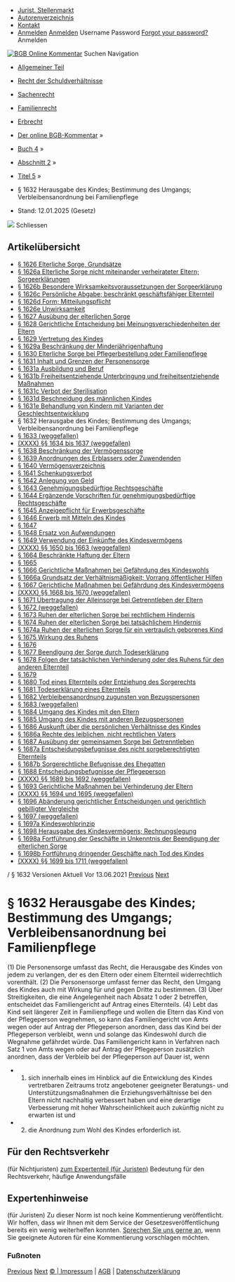   * [Jurist. Stellenmarkt](https://bgb.kommentar.de/Buch-4/Abschnitt-2/Titel-5/</job-board> "Jurist. Stellenmarkt")
  * [Autorenverzeichnis](https://bgb.kommentar.de/Buch-4/Abschnitt-2/Titel-5/</Autorenverzeichnis> "Autorenverzeichnis")
  * [Kontakt](https://bgb.kommentar.de/Buch-4/Abschnitt-2/Titel-5/</Kontakt>)
  * [Anmelden](https://bgb.kommentar.de/Buch-4/Abschnitt-2/Titel-5/<#login> "show login form") [Anmelden](https://bgb.kommentar.de/Buch-4/Abschnitt-2/Titel-5/<#> "hide login form") Username Password
[Forgot your password?](https://bgb.kommentar.de/Buch-4/Abschnitt-2/Titel-5/</user/forgotpassword>) Anmelden 


[![BGB Online Kommentar](https://bgb.kommentar.de/extension/bgb/design/bgb/images/logo.png)](https://bgb.kommentar.de/Buch-4/Abschnitt-2/Titel-5/</> "BGB Online Kommentar")
Suchen
Navigation
  * [Allgemeiner Teil](https://bgb.kommentar.de/Buch-4/Abschnitt-2/Titel-5/</Buch-1>)
  * [Recht der Schuldverhältnisse](https://bgb.kommentar.de/Buch-4/Abschnitt-2/Titel-5/</Buch-2>)
  * [Sachenrecht](https://bgb.kommentar.de/Buch-4/Abschnitt-2/Titel-5/</Buch-3>)
  * [Familienrecht](https://bgb.kommentar.de/Buch-4/Abschnitt-2/Titel-5/</Buch-4>)
  * [Erbrecht](https://bgb.kommentar.de/Buch-4/Abschnitt-2/Titel-5/</Buch-5>)


  * [Der online BGB-Kommentar](https://bgb.kommentar.de/Buch-4/Abschnitt-2/Titel-5/</>) »
  * [Buch 4](https://bgb.kommentar.de/Buch-4/Abschnitt-2/Titel-5/</Buch-4>) »
  * [Abschnitt 2](https://bgb.kommentar.de/Buch-4/Abschnitt-2/Titel-5/</Buch-4/Abschnitt-2>) »
  * [Titel 5](https://bgb.kommentar.de/Buch-4/Abschnitt-2/Titel-5/</Buch-4/Abschnitt-2/Titel-5>) »
  * § 1632 Herausgabe des Kindes; Bestimmung des Umgangs; Verbleibensanordnung bei Familienpflege 
  * Stand: 12.01.2025 (Gesetz) 


![](https://vg01.met.vgwort.de/na/1c9909529ead4f509072c06d9081a7d5)
Schliessen 
## Artikelübersicht
  * [ § 1626 Elterliche Sorge, Grundsätze ](https://bgb.kommentar.de/Buch-4/Abschnitt-2/Titel-5/</Buch-4/Abschnitt-2/Titel-5/Elterliche-Sorge-Grundsaetze>)
  * [ § 1626a Elterliche Sorge nicht miteinander verheirateter Eltern; Sorgeerklärungen ](https://bgb.kommentar.de/Buch-4/Abschnitt-2/Titel-5/</Buch-4/Abschnitt-2/Titel-5/Elterliche-Sorge-nicht-miteinander-verheirateter-Eltern-Sorgeerklaerungen>)
  * [ § 1626b Besondere Wirksamkeitsvoraussetzungen der Sorgeerklärung ](https://bgb.kommentar.de/Buch-4/Abschnitt-2/Titel-5/</Buch-4/Abschnitt-2/Titel-5/Besondere-Wirksamkeitsvoraussetzungen-der-Sorgeerklaerung>)
  * [ § 1626c Persönliche Abgabe; beschränkt geschäftsfähiger Elternteil ](https://bgb.kommentar.de/Buch-4/Abschnitt-2/Titel-5/</Buch-4/Abschnitt-2/Titel-5/Persoenliche-Abgabe-beschraenkt-geschaeftsfaehiger-Elternteil>)
  * [ § 1626d Form; Mitteilungspflicht ](https://bgb.kommentar.de/Buch-4/Abschnitt-2/Titel-5/</Buch-4/Abschnitt-2/Titel-5/Form-Mitteilungspflicht>)
  * [ § 1626e Unwirksamkeit ](https://bgb.kommentar.de/Buch-4/Abschnitt-2/Titel-5/</Buch-4/Abschnitt-2/Titel-5/Unwirksamkeit>)
  * [ § 1627 Ausübung der elterlichen Sorge ](https://bgb.kommentar.de/Buch-4/Abschnitt-2/Titel-5/</Buch-4/Abschnitt-2/Titel-5/Ausuebung-der-elterlichen-Sorge>)
  * [ § 1628 Gerichtliche Entscheidung bei Meinungsverschiedenheiten der Eltern ](https://bgb.kommentar.de/Buch-4/Abschnitt-2/Titel-5/</Buch-4/Abschnitt-2/Titel-5/Gerichtliche-Entscheidung-bei-Meinungsverschiedenheiten-der-Eltern>)
  * [ § 1629 Vertretung des Kindes ](https://bgb.kommentar.de/Buch-4/Abschnitt-2/Titel-5/</Buch-4/Abschnitt-2/Titel-5/Vertretung-des-Kindes>)
  * [ § 1629a Beschränkung der Minderjährigenhaftung ](https://bgb.kommentar.de/Buch-4/Abschnitt-2/Titel-5/</Buch-4/Abschnitt-2/Titel-5/Beschraenkung-der-Minderjaehrigenhaftung>)
  * [ § 1630 Elterliche Sorge bei Pflegerbestellung oder Familienpflege ](https://bgb.kommentar.de/Buch-4/Abschnitt-2/Titel-5/</Buch-4/Abschnitt-2/Titel-5/Elterliche-Sorge-bei-Pflegerbestellung-oder-Familienpflege>)
  * [ § 1631 Inhalt und Grenzen der Personensorge ](https://bgb.kommentar.de/Buch-4/Abschnitt-2/Titel-5/</Buch-4/Abschnitt-2/Titel-5/Inhalt-und-Grenzen-der-Personensorge>)
  * [ § 1631a Ausbildung und Beruf ](https://bgb.kommentar.de/Buch-4/Abschnitt-2/Titel-5/</Buch-4/Abschnitt-2/Titel-5/Ausbildung-und-Beruf>)
  * [ § 1631b Freiheitsentziehende Unterbringung und freiheitsentziehende Maßnahmen ](https://bgb.kommentar.de/Buch-4/Abschnitt-2/Titel-5/</Buch-4/Abschnitt-2/Titel-5/Freiheitsentziehende-Unterbringung-und-freiheitsentziehende-Massnahmen>)
  * [ § 1631c Verbot der Sterilisation ](https://bgb.kommentar.de/Buch-4/Abschnitt-2/Titel-5/</Buch-4/Abschnitt-2/Titel-5/Verbot-der-Sterilisation>)
  * [ § 1631d Beschneidung des männlichen Kindes ](https://bgb.kommentar.de/Buch-4/Abschnitt-2/Titel-5/</Buch-4/Abschnitt-2/Titel-5/Beschneidung-des-maennlichen-Kindes>)
  * [ § 1631e Behandlung von Kindern mit Varianten der Geschlechtsentwicklung ](https://bgb.kommentar.de/Buch-4/Abschnitt-2/Titel-5/</Buch-4/Abschnitt-2/Titel-5/Behandlung-von-Kindern-mit-Varianten-der-Geschlechtsentwicklung>)
  * § 1632 Herausgabe des Kindes; Bestimmung des Umgangs; Verbleibensanordnung bei Familienpflege 
  * [ § 1633 (weggefallen) ](https://bgb.kommentar.de/Buch-4/Abschnitt-2/Titel-5/</Buch-4/Abschnitt-2/Titel-5/weggefallen10>)
  * [ (XXXX) §§ 1634 bis 1637 (weggefallen) ](https://bgb.kommentar.de/Buch-4/Abschnitt-2/Titel-5/</Buch-4/Abschnitt-2/Titel-5/weggefallen>)
  * [ § 1638 Beschränkung der Vermögenssorge ](https://bgb.kommentar.de/Buch-4/Abschnitt-2/Titel-5/</Buch-4/Abschnitt-2/Titel-5/Beschraenkung-der-Vermoegenssorge>)
  * [ § 1639 Anordnungen des Erblassers oder Zuwendenden ](https://bgb.kommentar.de/Buch-4/Abschnitt-2/Titel-5/</Buch-4/Abschnitt-2/Titel-5/Anordnungen-des-Erblassers-oder-Zuwendenden>)
  * [ § 1640 Vermögensverzeichnis ](https://bgb.kommentar.de/Buch-4/Abschnitt-2/Titel-5/</Buch-4/Abschnitt-2/Titel-5/Vermoegensverzeichnis>)
  * [ § 1641 Schenkungsverbot ](https://bgb.kommentar.de/Buch-4/Abschnitt-2/Titel-5/</Buch-4/Abschnitt-2/Titel-5/Schenkungsverbot>)
  * [ § 1642 Anlegung von Geld ](https://bgb.kommentar.de/Buch-4/Abschnitt-2/Titel-5/</Buch-4/Abschnitt-2/Titel-5/Anlegung-von-Geld>)
  * [ § 1643 Genehmigungsbedürftige Rechtsgeschäfte ](https://bgb.kommentar.de/Buch-4/Abschnitt-2/Titel-5/</Buch-4/Abschnitt-2/Titel-5/Genehmigungsbeduerftige-Rechtsgeschaefte>)
  * [ § 1644 Ergänzende Vorschriften für genehmigungsbedürftige Rechtsgeschäfte ](https://bgb.kommentar.de/Buch-4/Abschnitt-2/Titel-5/</Buch-4/Abschnitt-2/Titel-5/Ergaenzende-Vorschriften-fuer-genehmigungsbeduerftige-Rechtsgeschaefte>)
  * [ § 1645 Anzeigepflicht für Erwerbsgeschäfte ](https://bgb.kommentar.de/Buch-4/Abschnitt-2/Titel-5/</Buch-4/Abschnitt-2/Titel-5/Anzeigepflicht-fuer-Erwerbsgeschaefte>)
  * [ § 1646 Erwerb mit Mitteln des Kindes ](https://bgb.kommentar.de/Buch-4/Abschnitt-2/Titel-5/</Buch-4/Abschnitt-2/Titel-5/Erwerb-mit-Mitteln-des-Kindes>)
  * [ § 1647 ](https://bgb.kommentar.de/Buch-4/Abschnitt-2/Titel-5/</Buch-4/Abschnitt-2/Titel-5/node_2101>)
  * [ § 1648 Ersatz von Aufwendungen ](https://bgb.kommentar.de/Buch-4/Abschnitt-2/Titel-5/</Buch-4/Abschnitt-2/Titel-5/Ersatz-von-Aufwendungen>)
  * [ § 1649 Verwendung der Einkünfte des Kindesvermögens ](https://bgb.kommentar.de/Buch-4/Abschnitt-2/Titel-5/</Buch-4/Abschnitt-2/Titel-5/Verwendung-der-Einkuenfte-des-Kindesvermoegens>)
  * [ (XXXX) §§ 1650 bis 1663 (weggefallen) ](https://bgb.kommentar.de/Buch-4/Abschnitt-2/Titel-5/</Buch-4/Abschnitt-2/Titel-5/weggefallen2>)
  * [ § 1664 Beschränkte Haftung der Eltern ](https://bgb.kommentar.de/Buch-4/Abschnitt-2/Titel-5/</Buch-4/Abschnitt-2/Titel-5/Beschraenkte-Haftung-der-Eltern>)
  * [ § 1665 ](https://bgb.kommentar.de/Buch-4/Abschnitt-2/Titel-5/</Buch-4/Abschnitt-2/Titel-5/node_2106>)
  * [ § 1666 Gerichtliche Maßnahmen bei Gefährdung des Kindeswohls ](https://bgb.kommentar.de/Buch-4/Abschnitt-2/Titel-5/</Buch-4/Abschnitt-2/Titel-5/Gerichtliche-Massnahmen-bei-Gefaehrdung-des-Kindeswohls>)
  * [ § 1666a Grundsatz der Verhältnismäßigkeit; Vorrang öffentlicher Hilfen ](https://bgb.kommentar.de/Buch-4/Abschnitt-2/Titel-5/</Buch-4/Abschnitt-2/Titel-5/Grundsatz-der-Verhaeltnismaessigkeit-Vorrang-oeffentlicher-Hilfen>)
  * [ § 1667 Gerichtliche Maßnahmen bei Gefährdung des Kindesvermögens ](https://bgb.kommentar.de/Buch-4/Abschnitt-2/Titel-5/</Buch-4/Abschnitt-2/Titel-5/Gerichtliche-Massnahmen-bei-Gefaehrdung-des-Kindesvermoegens>)
  * [ (XXXX) §§ 1668 bis 1670 (weggefallen) ](https://bgb.kommentar.de/Buch-4/Abschnitt-2/Titel-5/</Buch-4/Abschnitt-2/Titel-5/weggefallen3>)
  * [ § 1671 Übertragung der Alleinsorge bei Getrenntleben der Eltern ](https://bgb.kommentar.de/Buch-4/Abschnitt-2/Titel-5/</Buch-4/Abschnitt-2/Titel-5/Uebertragung-der-Alleinsorge-bei-Getrenntleben-der-Eltern>)
  * [ § 1672 (weggefallen) ](https://bgb.kommentar.de/Buch-4/Abschnitt-2/Titel-5/</Buch-4/Abschnitt-2/Titel-5/weggefallen4>)
  * [ § 1673 Ruhen der elterlichen Sorge bei rechtlichem Hindernis ](https://bgb.kommentar.de/Buch-4/Abschnitt-2/Titel-5/</Buch-4/Abschnitt-2/Titel-5/Ruhen-der-elterlichen-Sorge-bei-rechtlichem-Hindernis>)
  * [ § 1674 Ruhen der elterlichen Sorge bei tatsächlichem Hindernis ](https://bgb.kommentar.de/Buch-4/Abschnitt-2/Titel-5/</Buch-4/Abschnitt-2/Titel-5/Ruhen-der-elterlichen-Sorge-bei-tatsaechlichem-Hindernis>)
  * [ § 1674a Ruhen der elterlichen Sorge für ein vertraulich geborenes Kind ](https://bgb.kommentar.de/Buch-4/Abschnitt-2/Titel-5/</Buch-4/Abschnitt-2/Titel-5/Ruhen-der-elterlichen-Sorge-fuer-ein-vertraulich-geborenes-Kind>)
  * [ § 1675 Wirkung des Ruhens ](https://bgb.kommentar.de/Buch-4/Abschnitt-2/Titel-5/</Buch-4/Abschnitt-2/Titel-5/Wirkung-des-Ruhens>)
  * [ § 1676 ](https://bgb.kommentar.de/Buch-4/Abschnitt-2/Titel-5/</Buch-4/Abschnitt-2/Titel-5/node_2116>)
  * [ § 1677 Beendigung der Sorge durch Todeserklärung ](https://bgb.kommentar.de/Buch-4/Abschnitt-2/Titel-5/</Buch-4/Abschnitt-2/Titel-5/Beendigung-der-Sorge-durch-Todeserklaerung>)
  * [ § 1678 Folgen der tatsächlichen Verhinderung oder des Ruhens für den anderen Elternteil ](https://bgb.kommentar.de/Buch-4/Abschnitt-2/Titel-5/</Buch-4/Abschnitt-2/Titel-5/Folgen-der-tatsaechlichen-Verhinderung-oder-des-Ruhens-fuer-den-anderen-Elternteil>)
  * [ § 1679 ](https://bgb.kommentar.de/Buch-4/Abschnitt-2/Titel-5/</Buch-4/Abschnitt-2/Titel-5/node_2119>)
  * [ § 1680 Tod eines Elternteils oder Entziehung des Sorgerechts ](https://bgb.kommentar.de/Buch-4/Abschnitt-2/Titel-5/</Buch-4/Abschnitt-2/Titel-5/Tod-eines-Elternteils-oder-Entziehung-des-Sorgerechts>)
  * [ § 1681 Todeserklärung eines Elternteils ](https://bgb.kommentar.de/Buch-4/Abschnitt-2/Titel-5/</Buch-4/Abschnitt-2/Titel-5/Todeserklaerung-eines-Elternteils>)
  * [ § 1682 Verbleibensanordnung zugunsten von Bezugspersonen ](https://bgb.kommentar.de/Buch-4/Abschnitt-2/Titel-5/</Buch-4/Abschnitt-2/Titel-5/Verbleibensanordnung-zugunsten-von-Bezugspersonen>)
  * [ § 1683 (weggefallen) ](https://bgb.kommentar.de/Buch-4/Abschnitt-2/Titel-5/</Buch-4/Abschnitt-2/Titel-5/weggefallen5>)
  * [ § 1684 Umgang des Kindes mit den Eltern ](https://bgb.kommentar.de/Buch-4/Abschnitt-2/Titel-5/</Buch-4/Abschnitt-2/Titel-5/Umgang-des-Kindes-mit-den-Eltern>)
  * [ § 1685 Umgang des Kindes mit anderen Bezugspersonen ](https://bgb.kommentar.de/Buch-4/Abschnitt-2/Titel-5/</Buch-4/Abschnitt-2/Titel-5/Umgang-des-Kindes-mit-anderen-Bezugspersonen>)
  * [ § 1686 Auskunft über die persönlichen Verhältnisse des Kindes ](https://bgb.kommentar.de/Buch-4/Abschnitt-2/Titel-5/</Buch-4/Abschnitt-2/Titel-5/Auskunft-ueber-die-persoenlichen-Verhaeltnisse-des-Kindes>)
  * [ § 1686a Rechte des leiblichen, nicht rechtlichen Vaters ](https://bgb.kommentar.de/Buch-4/Abschnitt-2/Titel-5/</Buch-4/Abschnitt-2/Titel-5/Rechte-des-leiblichen-nicht-rechtlichen-Vaters>)
  * [ § 1687 Ausübung der gemeinsamen Sorge bei Getrenntleben ](https://bgb.kommentar.de/Buch-4/Abschnitt-2/Titel-5/</Buch-4/Abschnitt-2/Titel-5/Ausuebung-der-gemeinsamen-Sorge-bei-Getrenntleben>)
  * [ § 1687a Entscheidungsbefugnisse des nicht sorgeberechtigten Elternteils ](https://bgb.kommentar.de/Buch-4/Abschnitt-2/Titel-5/</Buch-4/Abschnitt-2/Titel-5/Entscheidungsbefugnisse-des-nicht-sorgeberechtigten-Elternteils>)
  * [ § 1687b Sorgerechtliche Befugnisse des Ehegatten ](https://bgb.kommentar.de/Buch-4/Abschnitt-2/Titel-5/</Buch-4/Abschnitt-2/Titel-5/Sorgerechtliche-Befugnisse-des-Ehegatten>)
  * [ § 1688 Entscheidungsbefugnisse der Pflegeperson ](https://bgb.kommentar.de/Buch-4/Abschnitt-2/Titel-5/</Buch-4/Abschnitt-2/Titel-5/Entscheidungsbefugnisse-der-Pflegeperson>)
  * [ (XXXX) §§ 1689 bis 1692 (weggefallen) ](https://bgb.kommentar.de/Buch-4/Abschnitt-2/Titel-5/</Buch-4/Abschnitt-2/Titel-5/weggefallen6>)
  * [ § 1693 Gerichtliche Maßnahmen bei Verhinderung der Eltern ](https://bgb.kommentar.de/Buch-4/Abschnitt-2/Titel-5/</Buch-4/Abschnitt-2/Titel-5/Gerichtliche-Massnahmen-bei-Verhinderung-der-Eltern>)
  * [ (XXXX) §§ 1694 und 1695 (weggefallen) ](https://bgb.kommentar.de/Buch-4/Abschnitt-2/Titel-5/</Buch-4/Abschnitt-2/Titel-5/weggefallen7>)
  * [ § 1696 Abänderung gerichtlicher Entscheidungen und gerichtlich gebilligter Vergleiche ](https://bgb.kommentar.de/Buch-4/Abschnitt-2/Titel-5/</Buch-4/Abschnitt-2/Titel-5/Abaenderung-gerichtlicher-Entscheidungen-und-gerichtlich-gebilligter-Vergleiche>)
  * [ § 1697 (weggefallen) ](https://bgb.kommentar.de/Buch-4/Abschnitt-2/Titel-5/</Buch-4/Abschnitt-2/Titel-5/weggefallen8>)
  * [ § 1697a Kindeswohlprinzip ](https://bgb.kommentar.de/Buch-4/Abschnitt-2/Titel-5/</Buch-4/Abschnitt-2/Titel-5/Kindeswohlprinzip>)
  * [ § 1698 Herausgabe des Kindesvermögens; Rechnungslegung ](https://bgb.kommentar.de/Buch-4/Abschnitt-2/Titel-5/</Buch-4/Abschnitt-2/Titel-5/Herausgabe-des-Kindesvermoegens-Rechnungslegung>)
  * [ § 1698a Fortführung der Geschäfte in Unkenntnis der Beendigung der elterlichen Sorge ](https://bgb.kommentar.de/Buch-4/Abschnitt-2/Titel-5/</Buch-4/Abschnitt-2/Titel-5/Fortfuehrung-der-Geschaefte-in-Unkenntnis-der-Beendigung-der-elterlichen-Sorge>)
  * [ § 1698b Fortführung dringender Geschäfte nach Tod des Kindes ](https://bgb.kommentar.de/Buch-4/Abschnitt-2/Titel-5/</Buch-4/Abschnitt-2/Titel-5/Fortfuehrung-dringender-Geschaefte-nach-Tod-des-Kindes>)
  * [ (XXXX) §§ 1699 bis 1711 (weggefallen) ](https://bgb.kommentar.de/Buch-4/Abschnitt-2/Titel-5/</Buch-4/Abschnitt-2/Titel-5/weggefallen9>)


/ § 1632 
Versionen  Aktuell Vor 13.06.2021
[Previous](https://bgb.kommentar.de/Buch-4/Abschnitt-2/Titel-5/</Buch-4/Abschnitt-2/Titel-5/Behandlung-von-Kindern-mit-Varianten-der-Geschlechtsentwicklung> "§ 1631e Behandlung von Kindern mit Varianten der Geschlechtsentwicklung") [Next](https://bgb.kommentar.de/Buch-4/Abschnitt-2/Titel-5/</Buch-4/Abschnitt-2/Titel-5/weggefallen10> "§ 1633 \(weggefallen\)")
# § 1632 Herausgabe des Kindes; Bestimmung des Umgangs; Verbleibensanordnung bei Familienpflege
(1) Die Personensorge umfasst das Recht, die Herausgabe des Kindes von jedem zu verlangen, der es den Eltern oder einem Elternteil widerrechtlich vorenthält.
(2) Die Personensorge umfasst ferner das Recht, den Umgang des Kindes auch mit Wirkung für und gegen Dritte zu bestimmen.
(3) Über Streitigkeiten, die eine Angelegenheit nach Absatz 1 oder 2 betreffen, entscheidet das Familiengericht auf Antrag eines Elternteils.
(4) Lebt das Kind seit längerer Zeit in Familienpflege und wollen die Eltern das Kind von der Pflegeperson wegnehmen, so kann das Familiengericht von Amts wegen oder auf Antrag der Pflegeperson anordnen, dass das Kind bei der Pflegeperson verbleibt, wenn und solange das Kindeswohl durch die Wegnahme gefährdet würde. Das Familiengericht kann in Verfahren nach Satz 1 von Amts wegen oder auf Antrag der Pflegeperson zusätzlich anordnen, dass der Verbleib bei der Pflegeperson auf Dauer ist, wenn 
  * 1. sich innerhalb eines im Hinblick auf die Entwicklung des Kindes vertretbaren Zeitraums trotz angebotener geeigneter Beratungs- und Unterstützungsmaßnahmen die Erziehungsverhältnisse bei den Eltern nicht nachhaltig verbessert haben und eine derartige Verbesserung mit hoher Wahrscheinlichkeit auch zukünftig nicht zu erwarten ist und
  * 2. die Anordnung zum Wohl des Kindes erforderlich ist.


## Für den Rechtsverkehr 
(für Nichtjuristen)
[zum Expertenteil (für Juristen)](https://bgb.kommentar.de/Buch-4/Abschnitt-2/Titel-5/<#expertenhinweise>)
Bedeutung für den Rechtsverkehr, häufige Anwendungsfälle
## Expertenhinweise
(für Juristen)
Zu dieser Norm ist noch keine Kommentierung veröffentlicht. Wir hoffen, dass wir Ihnen mit dem Service der Gesetzesveröffentlichung bereits ein wenig weiterhelfen konnten. [Sprechen Sie uns gerne an](https://bgb.kommentar.de/Buch-4/Abschnitt-2/Titel-5/</Kontakt>), wenn Sie geeignete Autoren für eine Kommentierung vorschlagen möchten. 
### Fußnoten
[Previous](https://bgb.kommentar.de/Buch-4/Abschnitt-2/Titel-5/</Buch-4/Abschnitt-2/Titel-5/Behandlung-von-Kindern-mit-Varianten-der-Geschlechtsentwicklung> "§ 1631e Behandlung von Kindern mit Varianten der Geschlechtsentwicklung") [Next](https://bgb.kommentar.de/Buch-4/Abschnitt-2/Titel-5/</Buch-4/Abschnitt-2/Titel-5/weggefallen10> "§ 1633 \(weggefallen\)")
[© | Impressum](https://bgb.kommentar.de/Buch-4/Abschnitt-2/Titel-5/</Kontakt>) | [AGB](https://bgb.kommentar.de/Buch-4/Abschnitt-2/Titel-5/</AGB>) | [Datenschutzerklärung](https://bgb.kommentar.de/Buch-4/Abschnitt-2/Titel-5/</Datenschutzerklaerung-fuer-Leser>)
